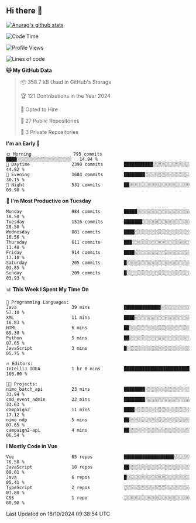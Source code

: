 ## Hi there 👋

[![Anurag's github stats](https://github-readme-stats.vercel.app/api?username=Songwonseok)](https://github.com/anuraghazra/github-readme-stats)



<!--START_SECTION:waka-->
![Code Time](http://img.shields.io/badge/Code%20Time-3%2C075%20hrs%2055%20mins-blue)

![Profile Views](http://img.shields.io/badge/Profile%20Views-1-blue)

![Lines of code](https://img.shields.io/badge/From%20Hello%20World%20I%27ve%20Written-34.8%20million%20lines%20of%20code-blue)

**🐱 My GitHub Data** 

> 📦 358.7 kB Used in GitHub's Storage 
 > 
> 🏆 121 Contributions in the Year 2024
 > 
> 💼 Opted to Hire
 > 
> 📜 27 Public Repositories 
 > 
> 🔑 3 Private Repositories 
 > 
**I'm an Early 🐤** 

```text
🌞 Morning                795 commits         ████░░░░░░░░░░░░░░░░░░░░░   14.94 % 
🌆 Daytime                2390 commits        ███████████░░░░░░░░░░░░░░   44.92 % 
🌃 Evening                1604 commits        ████████░░░░░░░░░░░░░░░░░   30.15 % 
🌙 Night                  531 commits         ██░░░░░░░░░░░░░░░░░░░░░░░   09.98 % 
```
📅 **I'm Most Productive on Tuesday** 

```text
Monday                   984 commits         █████░░░░░░░░░░░░░░░░░░░░   18.50 % 
Tuesday                  1516 commits        ███████░░░░░░░░░░░░░░░░░░   28.50 % 
Wednesday                881 commits         ████░░░░░░░░░░░░░░░░░░░░░   16.56 % 
Thursday                 611 commits         ███░░░░░░░░░░░░░░░░░░░░░░   11.48 % 
Friday                   914 commits         ████░░░░░░░░░░░░░░░░░░░░░   17.18 % 
Saturday                 205 commits         █░░░░░░░░░░░░░░░░░░░░░░░░   03.85 % 
Sunday                   209 commits         █░░░░░░░░░░░░░░░░░░░░░░░░   03.93 % 
```


📊 **This Week I Spent My Time On** 

```text
💬 Programming Languages: 
Java                     39 mins             ██████████████░░░░░░░░░░░   57.10 % 
XML                      11 mins             ████░░░░░░░░░░░░░░░░░░░░░   16.83 % 
HTML                     6 mins              ██░░░░░░░░░░░░░░░░░░░░░░░   09.30 % 
Python                   5 mins              ██░░░░░░░░░░░░░░░░░░░░░░░   07.65 % 
JavaScript               3 mins              █░░░░░░░░░░░░░░░░░░░░░░░░   05.75 % 

🔥 Editors: 
IntelliJ IDEA            1 hr 8 mins         █████████████████████████   100.00 % 

🐱‍💻 Projects: 
nimo_batch_api           23 mins             ████████░░░░░░░░░░░░░░░░░   33.94 % 
cmd_event_admin          22 mins             ████████░░░░░░░░░░░░░░░░░   33.63 % 
campaign2                11 mins             ████░░░░░░░░░░░░░░░░░░░░░   17.12 % 
nimo_ndp                 5 mins              ██░░░░░░░░░░░░░░░░░░░░░░░   07.65 % 
campaign2-api            4 mins              ██░░░░░░░░░░░░░░░░░░░░░░░   06.54 % 
```

**I Mostly Code in Vue** 

```text
Vue                      85 repos            ███████████████████░░░░░░   76.58 % 
JavaScript               10 repos            ██░░░░░░░░░░░░░░░░░░░░░░░   09.01 % 
Java                     6 repos             █░░░░░░░░░░░░░░░░░░░░░░░░   05.41 % 
TypeScript               2 repos             ░░░░░░░░░░░░░░░░░░░░░░░░░   01.80 % 
CSS                      1 repo              ░░░░░░░░░░░░░░░░░░░░░░░░░   00.90 % 
```




 Last Updated on 18/10/2024 09:38:54 UTC
<!--END_SECTION:waka-->
